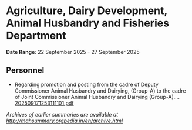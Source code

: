 # Agriculture, Dairy Development, Animal Husbandry and Fisheries Department

**Date Range**: 22 September 2025 - 27 September 2025


## Personnel
- Regarding promotion and posting from the cadre of Deputy Commissioner Animal Husbandry and Dairying, (Group-A) to the cadre of Joint Commissioner Animal Husbandry and Dairying (Group-A)....\
  [202509171253111101.pdf](https://gr.maharashtra.gov.in/Site/Upload/Government%20Resolutions/English/202509171253111101.pdf)


*Archives of earlier summaries are available at http://mahsummary.orgpedia.in/en/archive.html*